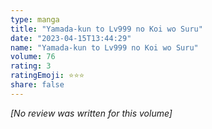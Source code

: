 ```yaml
---
type: manga
title: "Yamada-kun to Lv999 no Koi wo Suru"
date: "2023-04-15T13:44:29"
name: "Yamada-kun to Lv999 no Koi wo Suru"
volume: 76
rating: 3
ratingEmoji: ⭐️⭐️⭐️
share: false
---
```


*[No review was written for this volume]*
